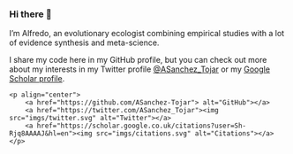### Hi there 👋

I’m Alfredo, an evolutionary ecologist combining empirical studies with a lot of evidence synthesis and meta-science.

I share my code here in my GitHub profile, but you can check out more about my interests in my Twitter profile [@ASanchez_Tojar](https://twitter.com/ASanchez_Tojar) or my [Google Scholar profile](https://scholar.google.co.uk/citations?hl=en&user=Sh-Rjq8AAAAJ&view_op=list_works&sortby=pubdate).

```
<p align="center">
	<a href="https://github.com/ASanchez-Tojar"> alt="GitHub"></a>
	<a href="https://twitter.com/ASanchez_Tojar"><img src="imgs/twitter.svg" alt="Twitter"></a>
	<a href="https://scholar.google.co.uk/citations?user=Sh-Rjq8AAAAJ&hl=en"><img src="imgs/citations.svg" alt="Citations"></a>
</p>
```
